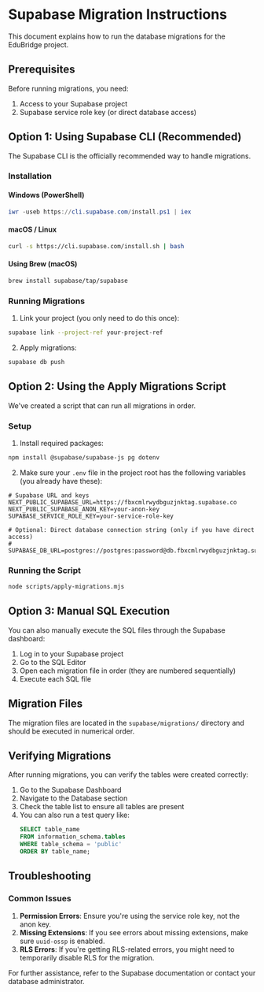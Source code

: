 # Supabase Migration Instructions

This document explains how to run the database migrations for the EduBridge project.

## Prerequisites

Before running migrations, you need:

1. Access to your Supabase project
2. Supabase service role key (or direct database access)

## Option 1: Using Supabase CLI (Recommended)

The Supabase CLI is the officially recommended way to handle migrations.

### Installation

#### Windows (PowerShell)

```powershell
iwr -useb https://cli.supabase.com/install.ps1 | iex
```

#### macOS / Linux

```bash
curl -s https://cli.supabase.com/install.sh | bash
```

#### Using Brew (macOS)

```bash
brew install supabase/tap/supabase
```

### Running Migrations

1. Link your project (you only need to do this once):

```bash
supabase link --project-ref your-project-ref
```

2. Apply migrations:

```bash
supabase db push
```

## Option 2: Using the Apply Migrations Script

We've created a script that can run all migrations in order.

### Setup

1. Install required packages:

```bash
npm install @supabase/supabase-js pg dotenv
```

2. Make sure your `.env` file in the project root has the following variables (you already have these):

```
# Supabase URL and keys
NEXT_PUBLIC_SUPABASE_URL=https://fbxcmlrwydbguzjnktag.supabase.co
NEXT_PUBLIC_SUPABASE_ANON_KEY=your-anon-key
SUPABASE_SERVICE_ROLE_KEY=your-service-role-key

# Optional: Direct database connection string (only if you have direct access)
# SUPABASE_DB_URL=postgres://postgres:password@db.fbxcmlrwydbguzjnktag.supabase.co:5432/postgres
```

### Running the Script

```bash
node scripts/apply-migrations.mjs
```

## Option 3: Manual SQL Execution

You can also manually execute the SQL files through the Supabase dashboard:

1. Log in to your Supabase project
2. Go to the SQL Editor
3. Open each migration file in order (they are numbered sequentially)
4. Execute each SQL file

## Migration Files

The migration files are located in the `supabase/migrations/` directory and should be executed in numerical order.

## Verifying Migrations

After running migrations, you can verify the tables were created correctly:

1. Go to the Supabase Dashboard
2. Navigate to the Database section
3. Check the table list to ensure all tables are present
4. You can also run a test query like:
   ```sql
   SELECT table_name
   FROM information_schema.tables
   WHERE table_schema = 'public'
   ORDER BY table_name;
   ```

## Troubleshooting

### Common Issues

1. **Permission Errors**: Ensure you're using the service role key, not the anon key.
2. **Missing Extensions**: If you see errors about missing extensions, make sure `uuid-ossp` is enabled.
3. **RLS Errors**: If you're getting RLS-related errors, you might need to temporarily disable RLS for the migration.

For further assistance, refer to the Supabase documentation or contact your database administrator.
